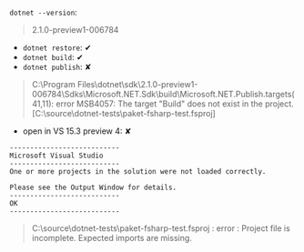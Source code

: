 
``dotnet --version``:

> 2.1.0-preview1-006784

* ``dotnet restore``: ✔
* ``dotnet build``: ✔
* ``dotnet publish``: ✘

> C:\Program Files\dotnet\sdk\2.1.0-preview1-006784\Sdks\Microsoft.NET.Sdk\build\Microsoft.NET.Publish.targets(41,11): error MSB4057: The target "Build" does not exist in the project. [C:\source\dotnet-tests\paket-fsharp-test.fsproj]

* open in VS 15.3 preview 4: ✘

```
---------------------------
Microsoft Visual Studio
---------------------------
One or more projects in the solution were not loaded correctly.

Please see the Output Window for details.
---------------------------
OK   
---------------------------
```

> C:\source\dotnet-tests\paket-fsharp-test.fsproj : error  : Project file is incomplete. Expected imports are missing.
